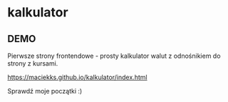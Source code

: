 ﻿# kalkulator
## DEMO

Pierwsze strony frontendowe - prosty kalkulator walut z odnośnikiem do strony z kursami.

https://maciekks.github.io/kalkulator/index.html

Sprawdź moje początki :)
